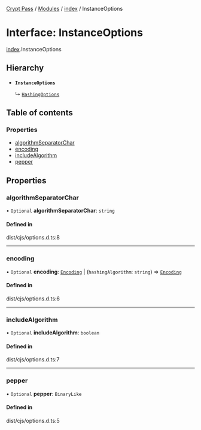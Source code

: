 [Crypt Pass](../README.md) / [Modules](../modules.md) / [index](../modules/index.md) / InstanceOptions

# Interface: InstanceOptions

[index](../modules/index.md).InstanceOptions

## Hierarchy

- **`InstanceOptions`**

  ↳ [`HashingOptions`](index.HashingOptions.md)

## Table of contents

### Properties

- [algorithmSeparatorChar](index.InstanceOptions.md#algorithmseparatorchar)
- [encoding](index.InstanceOptions.md#encoding)
- [includeAlgorithm](index.InstanceOptions.md#includealgorithm)
- [pepper](index.InstanceOptions.md#pepper)

## Properties

### algorithmSeparatorChar

• `Optional` **algorithmSeparatorChar**: `string`

#### Defined in

dist/cjs/options.d.ts:8

___

### encoding

• `Optional` **encoding**: [`Encoding`](../modules/index._internal_.md#encoding) \| (`hashingAlgorithm`: `string`) => [`Encoding`](../modules/index._internal_.md#encoding)

#### Defined in

dist/cjs/options.d.ts:6

___

### includeAlgorithm

• `Optional` **includeAlgorithm**: `boolean`

#### Defined in

dist/cjs/options.d.ts:7

___

### pepper

• `Optional` **pepper**: `BinaryLike`

#### Defined in

dist/cjs/options.d.ts:5
